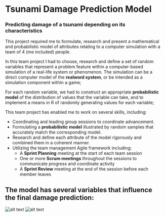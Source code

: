 # Tsunami Damage Prediction Model
### Predicting damage of a tsunami depending on its characteristics
This project required me to formulate, research and present a mathematical and probabilistic model of attributes relating to a computer simulation with a team of 4 (me included) people.

In this team project I had to choose, research and define a set of random variables that represent a problem feature within a computer-based simulation of a real-life system or
phenomenon. The simulation can be a direct computer model of the **realword system**, or be intended as a simulation component within a game;

For each random variable, we had to construct an appropriate **probabilistic model** of the distribution of values that the variable can take, and to implement a means in
R of randomly generating values for each variable;

This team project has enabled me to work on several skills, including:
- Coordinating and leading group sessions to coordinate advancement.
- Formulating a **probabilistic model** illustrated by random samples that accurately match the corresponding model.
- Research and define each attribute of the model rigorously and combined them in a coherent manner.
- Utilizing the team management Agile framework including:
  - A **Sprint Planning** meeting at the start of each team session
  - One or more **Scrum meetings** throughout the sessions to communicate progress and coordinate activity
  - A **Sprint Review** meeting at the end of the session before each member leaves

## The model has several variables that influence the final damage prediction:


![alt text](https://abload.de/img/waterdepthrzjqg.png)
![alt text](https://abload.de/img/predictingdamage5ljg9.png)

